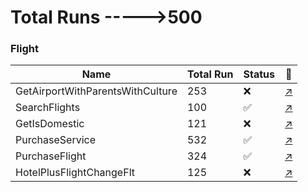 # Total Runs ----->500





<h3><a name="Flight"></a>Flight</h3>

 Name | Total Run | Status | :star2:
--- | --- | --- | ---
GetAirportWithParentsWithCulture | 253 | :x: | [:arrow_upper_right:](http://introjs.com)
SearchFlights | 100 | :white_check_mark: | [:arrow_upper_right:](http://introjs.com)
GetIsDomestic | 121 | :x: | [:arrow_upper_right:](http://introjs.com)
PurchaseService | 532 | :white_check_mark: | [:arrow_upper_right:](http://introjs.com)
PurchaseFlight | 324 | :white_check_mark: | [:arrow_upper_right:](http://introjs.com)
HotelPlusFlightChangeFlt | 125 | :x: | [:arrow_upper_right:](http://introjs.com)






